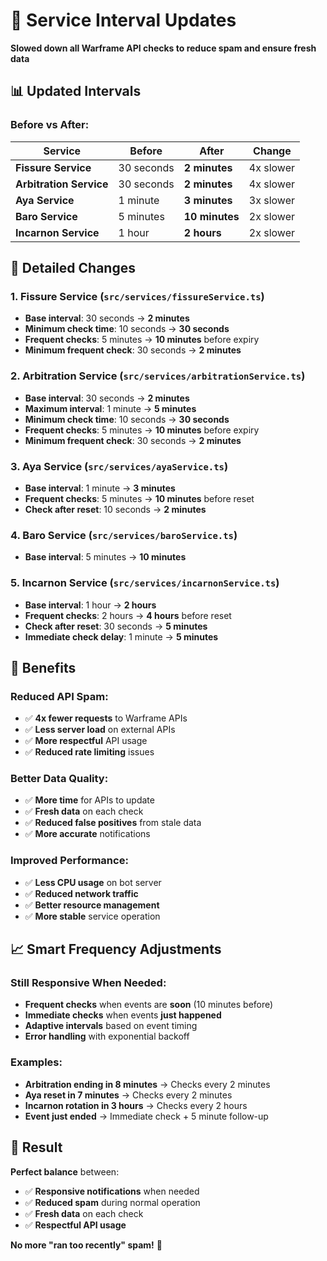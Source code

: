 # 🐌 Service Interval Updates

**Slowed down all Warframe API checks to reduce spam and ensure fresh data**

## 📊 Updated Intervals

### **Before vs After:**

| Service | Before | After | Change |
|---------|--------|-------|--------|
| **Fissure Service** | 30 seconds | **2 minutes** | 4x slower |
| **Arbitration Service** | 30 seconds | **2 minutes** | 4x slower |
| **Aya Service** | 1 minute | **3 minutes** | 3x slower |
| **Baro Service** | 5 minutes | **10 minutes** | 2x slower |
| **Incarnon Service** | 1 hour | **2 hours** | 2x slower |

## 🔧 Detailed Changes

### **1. Fissure Service (`src/services/fissureService.ts`)**
- **Base interval**: 30 seconds → **2 minutes**
- **Minimum check time**: 10 seconds → **30 seconds**
- **Frequent checks**: 5 minutes → **10 minutes** before expiry
- **Minimum frequent check**: 30 seconds → **2 minutes**

### **2. Arbitration Service (`src/services/arbitrationService.ts`)**
- **Base interval**: 30 seconds → **2 minutes**
- **Maximum interval**: 1 minute → **5 minutes**
- **Minimum check time**: 10 seconds → **30 seconds**
- **Frequent checks**: 5 minutes → **10 minutes** before expiry
- **Minimum frequent check**: 30 seconds → **2 minutes**

### **3. Aya Service (`src/services/ayaService.ts`)**
- **Base interval**: 1 minute → **3 minutes**
- **Frequent checks**: 5 minutes → **10 minutes** before reset
- **Check after reset**: 10 seconds → **2 minutes**

### **4. Baro Service (`src/services/baroService.ts`)**
- **Base interval**: 5 minutes → **10 minutes**

### **5. Incarnon Service (`src/services/incarnonService.ts`)**
- **Base interval**: 1 hour → **2 hours**
- **Frequent checks**: 2 hours → **4 hours** before reset
- **Check after reset**: 30 seconds → **5 minutes**
- **Immediate check delay**: 1 minute → **5 minutes**

## 🎯 Benefits

### **Reduced API Spam:**
- ✅ **4x fewer requests** to Warframe APIs
- ✅ **Less server load** on external APIs
- ✅ **More respectful** API usage
- ✅ **Reduced rate limiting** issues

### **Better Data Quality:**
- ✅ **More time** for APIs to update
- ✅ **Fresh data** on each check
- ✅ **Reduced false positives** from stale data
- ✅ **More accurate** notifications

### **Improved Performance:**
- ✅ **Less CPU usage** on bot server
- ✅ **Reduced network traffic**
- ✅ **Better resource management**
- ✅ **More stable** service operation

## 📈 Smart Frequency Adjustments

### **Still Responsive When Needed:**
- **Frequent checks** when events are **soon** (10 minutes before)
- **Immediate checks** when events **just happened**
- **Adaptive intervals** based on event timing
- **Error handling** with exponential backoff

### **Examples:**
- **Arbitration ending in 8 minutes** → Checks every 2 minutes
- **Aya reset in 7 minutes** → Checks every 2 minutes  
- **Incarnon rotation in 3 hours** → Checks every 2 hours
- **Event just ended** → Immediate check + 5 minute follow-up

## 🚀 Result

**Perfect balance** between:
- ✅ **Responsive notifications** when needed
- ✅ **Reduced spam** during normal operation  
- ✅ **Fresh data** on each check
- ✅ **Respectful API usage**

**No more "ran too recently" spam!** 🎉
